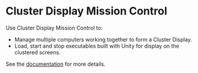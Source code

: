# Cluster Display Mission Control

Use Cluster Display Mission Control to:
* Manage multiple computers working together to form a Cluster Display.
* Load, start and stop executables built with Unity for display on the clustered screens.

See the [documentation](../source/com.unity.cluster-display/Documentation~/mission-control.md) for more details.
